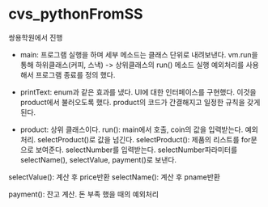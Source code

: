 # cvs_pythonFromSS
쌍용학원에서 진행


- main:
프로그램 실행을 하며 세부 메소드는 클래스 단위로 내려보낸다.
vm.run을 통해 하위클래스(커피, 스낵) -> 상위클래스의 run() 메소드 실행
예외처리를 사용해서 프로그램 종료를 정의 했다.



- printText:
enum과 같은 효과를 냈다.
UI에 대한 인터페이스를 구현했다.
이것을 product에서 불러오도록 했다.
product의 코드가 간결해지고 일정한 규칙을 갖게 된다.


- product:
상위 클래스이다.
run(): main에서 호출, coin의 값을 입력받는다. 예외처리. selectProduct()로 값을 넘긴다.
selectProduct(): 제품의 리스트를 for문으로 보여준다. selectNumber를 입력받는다. selectNumber파라미터를 selectName(), selectValue, payment()로 보낸다.

selectValue(): 계산 후 price반환
selectName(): 계산 후 pname반환

payment(): 잔고 계산. 돈 부족 했을 때의 예외처리
